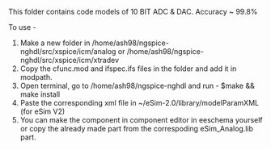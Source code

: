 This folder contains code models of 10 BIT ADC & DAC.
Accuracy ~ 99.8%

To use - 
1. Make a new folder in /home/ash98/ngspice-nghdl/src/xspice/icm/analog or /home/ash98/ngspice-nghdl/src/xspice/icm/xtradev
2. Copy the cfunc.mod and ifspec.ifs files in the folder and add it in modpath.
3. Open terminal, go to /home/ash98/ngspice-nghdl and run - $make && make install
4. Paste the corresponding xml file in ~/eSim-2.0/library/modelParamXML (for eSim V2)
5. You can make the component in component editor in eeschema yourself or copy the already made part from the correspoding eSim_Analog.lib part.